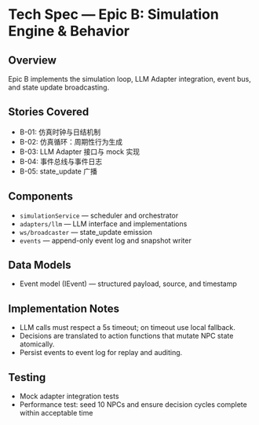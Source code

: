 # Tech Spec — Epic B: Simulation Engine & Behavior

## Overview
Epic B implements the simulation loop, LLM Adapter integration, event bus, and state update broadcasting.

## Stories Covered
- B-01: 仿真时钟与日结机制
- B-02: 仿真循环：周期性行为生成
- B-03: LLM Adapter 接口与 mock 实现
- B-04: 事件总线与事件日志
- B-05: state_update 广播

## Components
- `simulationService` — scheduler and orchestrator
- `adapters/llm` — LLM interface and implementations
- `ws/broadcaster` — state_update emission
- `events` — append-only event log and snapshot writer

## Data Models
- Event model (IEvent) — structured payload, source, and timestamp

## Implementation Notes
- LLM calls must respect a 5s timeout; on timeout use local fallback.
- Decisions are translated to action functions that mutate NPC state atomically.
- Persist events to event log for replay and auditing.

## Testing
- Mock adapter integration tests
- Performance test: seed 10 NPCs and ensure decision cycles complete within acceptable time
